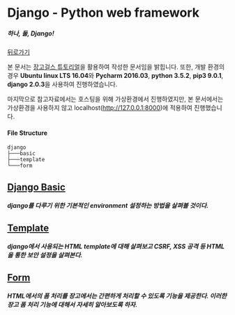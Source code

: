 # Django - Python web framework

##### 하나, 둘, Django!

[뒤로가기](/web/README.md)

본 문서는 [장고걸스 튜토리얼][djangogirls tutorial]을 활용하여 작성한 문서임을 밝힙니다. 또한, 개발 환경의 경우 **Ubuntu linux LTS 16.04**와 **Pycharm 2016.03**, **python 3.5.2**, **pip3 9.0.1**, **django 2.0.3**을 사용하여 진행하였습니다.  

마지막으로 참고자료에서는 호스팅을 위해 가상환경에서 진행하였지만, 본 문서에서는 가상환경을 사용하지 않고 localhost(http://127.0.0.1:8000)에 적용하여 진행했습니다.  

[djangogirls tutorial]: https://tutorial.djangogirls.org/ko/

#### File Structure

```
django
├───basic
├───template
└───form
```


## [Django Basic](/web/django/basic/README.md)

##### django를 다루기 위한 기본적인 environment 설정하는 방법을 살펴볼 것이다.

## [Template](/web/django/template/README.md)

##### django에서 사용되는 HTML template에 대해 살펴보고 CSRF, XSS 공격 등 HTML을 통한 보안 설정을 살펴본다.

## [Form](/web/django/form/README.md)  

##### HTML에서의 폼 처리를 장고에서는 간편하게 처리할 수 있도록 기능을 제공한다. 이러한 장고 폼 처리 기능에 대해서 자세히 알아보도록 하자.

